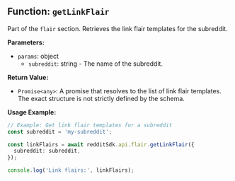 ## Function: `getLinkFlair`

Part of the `flair` section. Retrieves the link flair templates for the subreddit.

**Parameters:**

- `params`: object
  - `subreddit`: string - The name of the subreddit.

**Return Value:**

- `Promise<any>`: A promise that resolves to the list of link flair templates. The exact structure is not strictly defined by the schema.

**Usage Example:**

```typescript
// Example: Get link flair templates for a subreddit
const subreddit = 'my-subreddit';

const linkFlairs = await redditSdk.api.flair.getLinkFlair({
  subreddit: subreddit,
});

console.log('Link flairs:', linkFlairs);
``` 